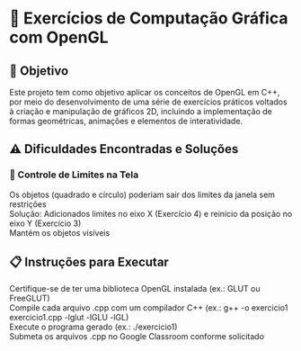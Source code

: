 # 📌 Exercícios de Computação Gráfica com OpenGL  

## 🎯 Objetivo  
Este projeto tem como objetivo aplicar os conceitos de OpenGL em C++, por meio do desenvolvimento de uma série de exercícios práticos voltados à criação e manipulação de gráficos 2D, incluindo a implementação de formas geométricas, animações e elementos de interatividade.



## ⚠️ Dificuldades Encontradas e Soluções  

### 🔹 Controle de Limites na Tela  
  Os objetos (quadrado e círculo) poderiam sair dos limites da janela sem restrições  
  Solução: Adicionados limites no eixo X (Exercício 4) e reinício da posição no eixo Y (Exercício 3)  
  Mantém os objetos visíveis  



## 📋 Instruções para Executar  
Certifique-se de ter uma biblioteca OpenGL instalada (ex.: GLUT ou FreeGLUT)  
Compile cada arquivo .cpp com um compilador C++ (ex.: g++ -o exercicio1 exercicio1.cpp -lglut -lGLU -lGL)  
Execute o programa gerado (ex.: ./exercicio1)  
Submeta os arquivos .cpp no Google Classroom conforme solicitado  
